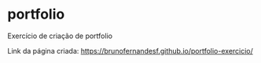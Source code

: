 # portfolio

Exercício de criação de portfolio

Link da página criada: https://brunofernandesf.github.io/portfolio-exercicio/
